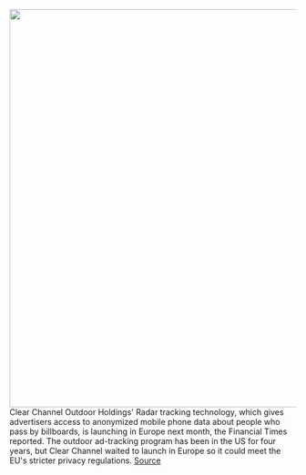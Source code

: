 <img src='https://cdn.vox-cdn.com/thumbor/KtWCakctGUyqsPgmc172xdT115Y=/0x0:2040x1360/1200x800/filters:focal(857x517:1183x843)/cdn.vox-cdn.com/uploads/chorus_image/image/67181497/acastro_190204_1777_privacy_0002.0.jpg' width='700px' /><br/>
Clear Channel Outdoor Holdings' Radar tracking technology, which gives advertisers access to anonymized mobile phone data about people who pass by billboards, is launching in Europe next month, the Financial Times reported. The outdoor ad-tracking program has been in the US for four years, but Clear Channel waited to launch in Europe so it could meet the EU's stricter privacy regulations.
<a href='https://www.theverge.com/2020/8/10/21361734/clear-channel-billboards-privacy-ad-tracking-europe'> Source <a/>